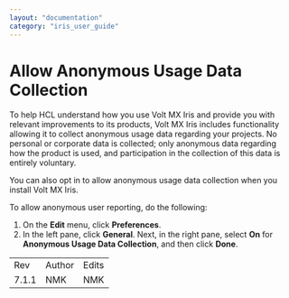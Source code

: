 ```yaml
---
layout: "documentation"
category: "iris_user_guide"
---
```

                          


Allow Anonymous Usage Data Collection
=====================================

To help HCL understand how you use Volt MX Iris and provide you with relevant improvements to its products, Volt MX Iris includes functionality allowing it to collect anonymous usage data regarding your projects. No personal or corporate data is collected; only anonymous data regarding how the product is used, and participation in the collection of this data is entirely voluntary.

You can also opt in to allow anonymous usage data collection when you install Volt MX Iris.

To allow anonymous user reporting, do the following:

1.  On the **Edit** menu, click **Preferences**.
2.  In the left pane, click **General**. Next, in the right pane, select **On** for **Anonymous Usage Data Collection**, and then click **Done**.

<table style="margin-left: 0;margin-right: auto;mc-table-style: url('Resources/TableStyles/RevisionTable.css');" class="TableStyle-RevisionTable" cellspacing="0" data-mc-conditions="Default.HTML5 Only,Default.DoNotPublish"><colgroup><col class="TableStyle-RevisionTable-Column-Column1"> <col class="TableStyle-RevisionTable-Column-Column1"> <col class="TableStyle-RevisionTable-Column-Column1"></colgroup><tbody><tr class="TableStyle-RevisionTable-Body-Body1" data-mc-conditions="Default.Iris7-1-1,Default.HTML5 Only"><td class="TableStyle-RevisionTable-BodyE-Column1-Body1" data-mc-conditions="Default.HTML5 Only,Default.Iris7-1-1">Rev</td><td class="TableStyle-RevisionTable-BodyE-Column1-Body1" data-mc-conditions="Default.HTML5 Only,Default.Iris7-1-1">Author</td><td class="TableStyle-RevisionTable-BodyD-Column1-Body1" data-mc-conditions="Default.HTML5 Only,Default.Iris7-1-1">Edits</td></tr><tr class="TableStyle-RevisionTable-Body-Body1" data-mc-conditions="Default.Iris7-1-1,Default.HTML5 Only"><td class="TableStyle-RevisionTable-BodyB-Column1-Body1" data-mc-conditions="Default.HTML5 Only,Default.Iris7-1-1">7.1.1</td><td class="TableStyle-RevisionTable-BodyB-Column1-Body1" data-mc-conditions="Default.HTML5 Only,Default.Iris7-1-1">NMK</td><td class="TableStyle-RevisionTable-BodyA-Column1-Body1" data-mc-conditions="Default.HTML5 Only,Default.Iris7-1-1">NMK</td></tr></tbody></table>
